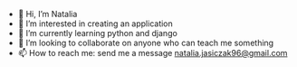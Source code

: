 - 👋 Hi, I’m Natalia
- 👀 I’m interested in creating an application
- 🌱 I’m currently learning python and django
- 💞️ I’m looking to collaborate on anyone who can teach me something
- 📫 How to reach me: send me a message natalia.jasiczak96@gmail.com

<!---
Natalia7526/Natalia7526 is a ✨ special ✨ repository because its `README.md` (this file) appears on your GitHub profile.
You can click the Preview link to take a look at your changes.
--->
